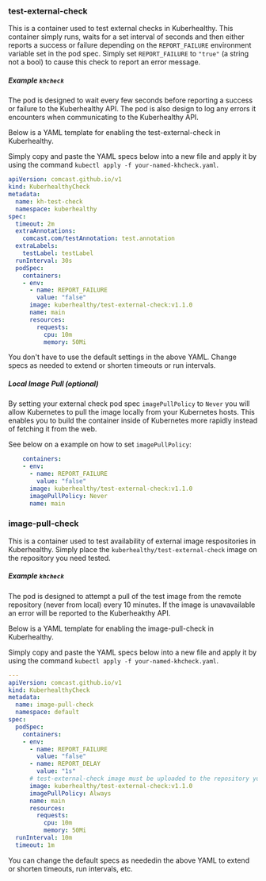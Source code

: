 ### test-external-check

This is a container used to test external checks in Kuberhealthy. This container simply runs, waits for a set interval of seconds and then either reports a success or failure depending on the `REPORT_FAILURE` environment variable set in the pod spec.  Simply set `REPORT_FAILURE` to `"true"` (a string not a bool) to cause this check to report an error message.


##### Example `khcheck`

The pod is designed to wait every few seconds before reporting a success or failure to the Kuberhealthy API. The pod is also design to log any errors it encounters when communicating to the Kuberhealthy API.

Below is a YAML template for enabling the test-external-check in Kuberhealthy.

Simply copy and paste the YAML specs below into a new file and apply it by using the command `kubectl apply -f your-named-khcheck.yaml`.


```yaml
apiVersion: comcast.github.io/v1
kind: KuberhealthyCheck
metadata:
  name: kh-test-check
  namespace: kuberhealthy
spec:
  timeout: 2m
  extraAnnotations:
    comcast.com/testAnnotation: test.annotation
  extraLabels:
    testLabel: testLabel
  runInterval: 30s
  podSpec:
    containers:
    - env:
      - name: REPORT_FAILURE
        value: "false"
      image: kuberhealthy/test-external-check:v1.1.0
      name: main
      resources:
        requests:
          cpu: 10m
          memory: 50Mi
```

You don't have to use the default settings in the above YAML. Change specs as needed to extend or shorten timeouts or run intervals.

##### Local Image Pull (optional)

By setting your external check pod spec `imagePullPolicy` to `Never` you will allow Kubernetes to pull the image locally from your Kubernetes hosts. This enables you to build the container inside of Kubernetes more rapidly instead of fetching it from the web.

See below on a example on how to set `imagePullPolicy`:

```yaml
    containers:
    - env:
      - name: REPORT_FAILURE
        value: "false"
      image: kuberhealthy/test-external-check:v1.1.0
      imagePullPolicy: Never
      name: main
```

### image-pull-check

This is a container used to test availability of external image respositories in Kuberhealthy.  Simply place the `kuberhealthy/test-external-check` image on the repository you need tested.

##### Example `khcheck`

The pod is designed to attempt a pull of the test image from the remote repository (never from local) every 10 minutes. If the image is unavavailable an error will be reported to the Kuberheakthy API.

Below is a YAML template for enabling the image-pull-check in Kuberhealthy.

Simply copy and paste the YAML specs below into a new file and apply it by using the command `kubectl apply -f your-named-khcheck.yaml`.

```yaml
---
apiVersion: comcast.github.io/v1
kind: KuberhealthyCheck
metadata:
  name: image-pull-check
  namespace: default
spec:
  podSpec:
    containers:
    - env:
      - name: REPORT_FAILURE
        value: "false"
      - name: REPORT_DELAY
        value: "1s"
      # test-external-check image must be uploaded to the repository you wish to test on, and below URL must be updated to match.
      image: kuberhealthy/test-external-check:v1.1.0
      imagePullPolicy: Always
      name: main
      resources:
        requests:
          cpu: 10m
          memory: 50Mi
  runInterval: 10m
  timeout: 1m
```
You can change the default specs as neededin the above YAML to extend or shorten timeouts, run intervals, etc.
